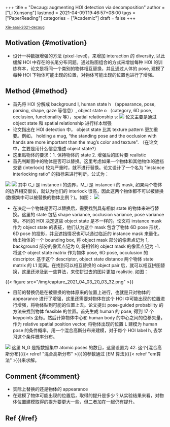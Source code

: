+++
title = "Decaug: augmenting HOI detection via decomposition"
author = ["Li Xunsong"]
lastmod = 2021-04-09T19:46:57+08:00
tags = ["PaperReading"]
categories = ["Academic"]
draft = false
+++

<sup id="8ee52d5562c7b98dc31141ab8959c0fc"><a href="#Xie-aaai-2021-decaug" title="Yichen Xie, Haoshu Fang, Dian Shao, Yonglu, Li \&amp; Cewu Lu, DecAug: Augmenting {HOI} Detection via  Decomposition, {CoRR}, v(), (2020).">Xie-aaai-2021-decaug</a></sup>


## Motivation {#motivation}

-   设计一种数据增强的方法 (pixel-level)，来增加 interaction 的 diversity, 以此缓解 HOI 中存在的长尾分布问题。通过贴图组合的方式来增加每种 HOI 的训练样本，论文是将同一个类别的物体相互替换，并且通过人体的 pose, 建模了每种 HOI 下物体可能出现的位置，对物体可能出现的位置也进行了增强。


## Method {#method}

-   首先将 HOI 分解成 background I, human state h （appearance, pose, parsing, shape, gaze 等信息）, object state o （category, 6D pose, occlusion, functionality 等），spatial relationship s:
    ![](/img/capture_2021_04_03_19_25_13.png)
    论文主要是通过 object state 和 spatial relationship 进行样本增强
-   论文指出在 HOI detection 中， object state 比其 texture pattern 更加重要。例如， holding a mug, “the standing pose and the occlusion with hands are more important than the mug’s color and texture". （在论文中，主要是用什么信息描述 object state?）
-   这里贴物体的要求：1. 保持物体的 state 2. 增强后的图片要 realistic
-   首先判断图中的物体是否可以替换。这里考虑如果一个物体和其他物体的遮挡交错 (interlock) 较为严重时，就不进行替换。论文设计了一个名为 "instance interlocking ratio" 的指标来进行判断。公式为：

![](/img/capture_2021_04_03_19_34_48.png)
![](/img/capture_2021_04_03_19_34_57.png)
其中 C\_i 是 instance i 的边界，M\_i 是 instance i 的 mask, 如果两个物体的边界相交很长，就认为他们的 interlock 很高，因此这两个物体都不可以被替换 (数据集中可以被替换的物体比例？)。如图：
![](/img/capture_2021_04_03_19_36_34.png)

-   在决定一个物体是否可以替换后，需要找到具有相似 state 的物体来进行替换。这里的 state 包括 shape variance, occlusion variance, pose variance 等。不同的 HOI 决定这些 object state 是不一样的。论文将 instance mask 作为 object state 的表征，他们认为这个 mask 包含了物体 6D pose 形状，6D pose 的投影，并且遮挡情况也可以通过临近的 instance mask 来量化。给出物体的一个 bounding box, 将 object mask 部分的像素点记为 1, background 部分的像素点记为 0, 将相邻的 object mask 的像素点记为 -1. 将这个 object state matrix 作为物体 pose, 6D pose, occulusion 的 descriptor. 基于这个 descriptor, object state distance 两个物体 state matrix 的 L1 距离。在找到可以相互替换的 object pair 后，就可以相互拼图替换，这里还涉及到一些算法，来使拼过去的图片更加 realistic. 如图：

{{< figure src="/img/capture_2021_04_03_20_03_32.png" >}}

-   目前的替换仍是在被替换的物体原来的位置上进行，也就是只对物体的 appearance 进行了增强，这里还需要对物体在这个 HOI 中可能出现的位置进行增强，将物体贴到可能的位置上去。论文提出 pose-guided probability 的方法来找到物体 feasible 的位置。首先生成 human 的 pose, 得到 17 个 keypoints 坐标。然后计算物体中心和 human body 的中心之间的位移矢量，作为 relative spatial position vector, 将物体出现的位置 L 建模为 human pose 的条件概率，用一个混合高斯分布来建模，对于每个 HOI label h, 去学习这个条件概率分布。

![](/img/capture_2021_04_03_20_17_52.png)
这里 N\_G 是指数据集中 atomic poses 的数目，这里设置为 42. 这个[混合高斯分布]({{< relref "混合高斯分布" >}})的参数通过 [EM 算法]({{< relref "em算法" >}})来求解。


## Comment {#comment}

-   实际上替换的还是物体的 appearance
-   在建模了物体可能出现的位置后，取得的提升是多少？从实验结果来看，对物体位置建模取得的提升要更大一些，但二者加在一起仍有提升。


## Ref {#ref}
